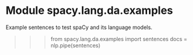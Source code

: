 Module spacy.lang.da.examples
=============================
Example sentences to test spaCy and its language models.

>>> from spacy.lang.da.examples import sentences
>>> docs = nlp.pipe(sentences)